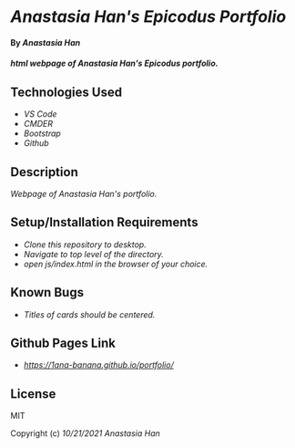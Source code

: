 # _Anastasia Han's Epicodus Portfolio_

#### By _**Anastasia Han**_

#### _html webpage of Anastasia Han's Epicodus portfolio._

## Technologies Used

* _VS Code_
* _CMDER_
* _Bootstrap_
* _Github_

## Description

_Webpage of Anastasia Han's portfolio._

## Setup/Installation Requirements

* _Clone this repository to desktop._
* _Navigate to top level of the directory._
* _open js/index.html in the browser of your choice._

## Known Bugs

* _Titles of cards should be centered._

## Github Pages Link

* _https://1ana-banana.github.io/portfolio/_

## License

MIT

Copyright (c) _10/21/2021_ _Anastasia Han_